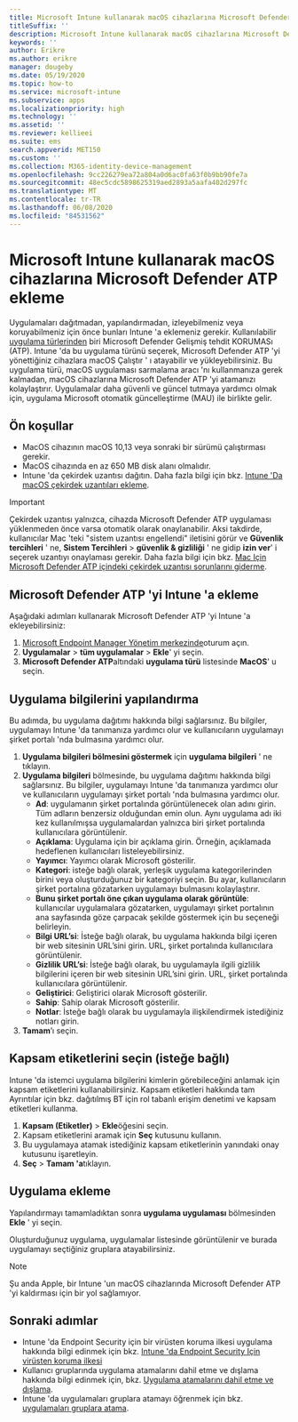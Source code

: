 ```yaml
---
title: Microsoft Intune kullanarak macOS cihazlarına Microsoft Defender ATP ekleme
titleSuffix: ''
description: Microsoft Intune kullanarak macOS cihazlarına Microsoft Defender ATP ekleme hakkında bilgi edinin.
keywords: ''
author: Erikre
ms.author: erikre
manager: dougeby
ms.date: 05/19/2020
ms.topic: how-to
ms.service: microsoft-intune
ms.subservice: apps
ms.localizationpriority: high
ms.technology: ''
ms.assetid: ''
ms.reviewer: kellieei
ms.suite: ems
search.appverid: MET150
ms.custom: ''
ms.collection: M365-identity-device-management
ms.openlocfilehash: 9cc226279ea72a804a0d6ac0fa63f0b9bb90fe7a
ms.sourcegitcommit: 48ec5cdc5898625319aed2893a5aafa402d297fc
ms.translationtype: MT
ms.contentlocale: tr-TR
ms.lasthandoff: 06/08/2020
ms.locfileid: "84531562"
---
```

# <a name="add-microsoft-defender-atp-to-macos-devices-using-microsoft-intune"></a>Microsoft Intune kullanarak macOS cihazlarına Microsoft Defender ATP ekleme

Uygulamaları dağıtmadan, yapılandırmadan, izleyebilmeniz veya koruyabilmeniz için önce bunları Intune 'a eklemeniz gerekir. Kullanılabilir [uygulama türlerinden](apps-add.md#app-types-in-microsoft-intune) biri Microsoft Defender Gelişmiş tehdit KORUMASı (ATP). Intune 'da bu uygulama türünü seçerek, Microsoft Defender ATP 'yi yönettiğiniz cihazlara macOS Çalıştır ' ı atayabilir ve yükleyebilirsiniz. Bu uygulama türü, macOS uygulaması sarmalama aracı 'nı kullanmanıza gerek kalmadan, macOS cihazlarına Microsoft Defender ATP 'yi atamanızı kolaylaştırır. Uygulamalar daha güvenli ve güncel tutmaya yardımcı olmak için, uygulama Microsoft otomatik güncelleştirme (MAU) ile birlikte gelir.

## <a name="prerequisites"></a>Ön koşullar
- MacOS cihazının macOS 10,13 veya sonraki bir sürümü çalıştırması gerekir.
- MacOS cihazında en az 650 MB disk alanı olmalıdır.
- Intune 'da çekirdek uzantısı dağıtın. Daha fazla bilgi için bkz. [Intune 'Da macOS çekirdek uzantıları ekleme](../configuration/kernel-extensions-overview-macos.md).

> [!IMPORTANT]
> Çekirdek uzantısı yalnızca, cihazda Microsoft Defender ATP uygulaması yüklenmeden önce varsa otomatik olarak onaylanabilir. Aksi takdirde, kullanıcılar Mac 'teki "sistem uzantısı engellendi" iletisini görür ve **Güvenlik tercihleri** ' ne, **Sistem Tercihleri**  >  **güvenlik & gizliliği** ' ne gidip **izin ver**' i seçerek uzantıyı onaylaması gerekir. Daha fazla bilgi için bkz. [Mac Için Microsoft Defender ATP içindeki çekirdek uzantısı sorunlarını giderme](https://docs.microsoft.com/windows/security/threat-protection/microsoft-defender-atp/mac-support-kext).

## <a name="add-microsoft-defender-atp-to-intune"></a>Microsoft Defender ATP 'yi Intune 'a ekleme
Aşağıdaki adımları kullanarak Microsoft Defender ATP 'yi Intune 'a ekleyebilirsiniz:

1. [Microsoft Endpoint Manager Yönetim merkezinde](https://go.microsoft.com/fwlink/?linkid=2109431)oturum açın.
2. **Uygulamalar**  >  **tüm uygulamalar**  >  **Ekle**' yi seçin.
3. **Microsoft Defender ATP**altındaki **uygulama türü** listesinde **MacOS**' u seçin.

## <a name="configure-app-information"></a>Uygulama bilgilerini yapılandırma
Bu adımda, bu uygulama dağıtımı hakkında bilgi sağlarsınız. Bu bilgiler, uygulamayı Intune 'da tanımanıza yardımcı olur ve kullanıcıların uygulamayı şirket portalı 'nda bulmasına yardımcı olur.

1. **Uygulama bilgileri bölmesini göstermek** için **uygulama bilgileri** ' ne tıklayın.
2. **Uygulama bilgileri** bölmesinde, bu uygulama dağıtımı hakkında bilgi sağlarsınız. Bu bilgiler, uygulamayı Intune 'da tanımanıza yardımcı olur ve kullanıcıların uygulamayı şirket portalı 'nda bulmasına yardımcı olur.
    - **Ad**: uygulamanın şirket portalında görüntülenecek olan adını girin. Tüm adların benzersiz olduğundan emin olun. Aynı uygulama adı iki kez kullanılmışsa uygulamalardan yalnızca biri şirket portalında kullanıcılara görüntülenir.
    - **Açıklama**: Uygulama için bir açıklama girin. Örneğin, açıklamada hedeflenen kullanıcıları listeleyebilirsiniz.
    - **Yayımcı**: Yayımcı olarak Microsoft gösterilir.
    - **Kategori**: isteğe bağlı olarak, yerleşik uygulama kategorilerinden birini veya oluşturduğunuz bir kategoriyi seçin. Bu ayar, kullanıcıların şirket portalına gözatarken uygulamayı bulmasını kolaylaştırır.
    - **Bunu şirket portalı öne çıkan uygulama olarak görüntüle**: kullanıcılar uygulamalara gözatarken, uygulamayı şirket portalının ana sayfasında göze çarpacak şekilde göstermek için bu seçeneği belirleyin.
    - **Bilgi URL’si**: İsteğe bağlı olarak, bu uygulama hakkında bilgi içeren bir web sitesinin URL’sini girin. URL, şirket portalında kullanıcılara görüntülenir.
    - **Gizlilik URL’si**: İsteğe bağlı olarak, bu uygulamayla ilgili gizlilik bilgilerini içeren bir web sitesinin URL’sini girin. URL, şirket portalında kullanıcılara görüntülenir.
    - **Geliştirici**: Geliştirici olarak Microsoft gösterilir.
    - **Sahip**: Sahip olarak Microsoft gösterilir.
    - **Notlar**: İsteğe bağlı olarak bu uygulamayla ilişkilendirmek istediğiniz notları girin.
3. **Tamam**’ı seçin.

## <a name="select-scope-tags-optional"></a>Kapsam etiketlerini seçin (isteğe bağlı)
Intune 'da istemci uygulama bilgilerini kimlerin görebileceğini anlamak için kapsam etiketlerini kullanabilirsiniz. Kapsam etiketleri hakkında tam Ayrıntılar için bkz. dağıtılmış BT için rol tabanlı erişim denetimi ve kapsam etiketleri kullanma.
1.    **Kapsam (Etiketler)**  >  **Ekle**öğesini seçin.
2.    Kapsam etiketlerini aramak için **Seç** kutusunu kullanın.
3.    Bu uygulamaya atamak istediğiniz kapsam etiketlerinin yanındaki onay kutusunu işaretleyin.
4.    **Seç**  >  **Tamam 'a**tıklayın.

## <a name="add-the-app"></a>Uygulama ekleme
Yapılandırmayı tamamladıktan sonra **uygulama uygulaması** bölmesinden **Ekle** ' yi seçin. 

Oluşturduğunuz uygulama, uygulamalar listesinde görüntülenir ve burada uygulamayı seçtiğiniz gruplara atayabilirsiniz. 

> [!NOTE]
> Şu anda Apple, bir Intune 'un macOS cihazlarında Microsoft Defender ATP 'yi kaldırması için bir yol sağlamıyor.

## <a name="next-steps"></a>Sonraki adımlar
- Intune 'da Endpoint Security için bir virüsten koruma ilkesi uygulama hakkında bilgi edinmek için bkz. [Intune 'da Endpoint Security Için virüsten koruma ilkesi](../protect/endpoint-security-antivirus-policy.md) 
- Kullanıcı gruplarında uygulama atamalarını dahil etme ve dışlama hakkında bilgi edinmek için, bkz. [Uygulama atamalarını dahil etme ve dışlama](apps-inc-exl-assignments.md).
- Intune 'da uygulamaları gruplara atamayı öğrenmek için bkz. [uygulamaları gruplara atama](apps-deploy.md).

